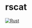 # rscat
[![Rust](https://github.com/CityBear3/rscat/actions/workflows/rust.yml/badge.svg)](https://github.com/CityBear3/rscat/actions/workflows/rust.yml)